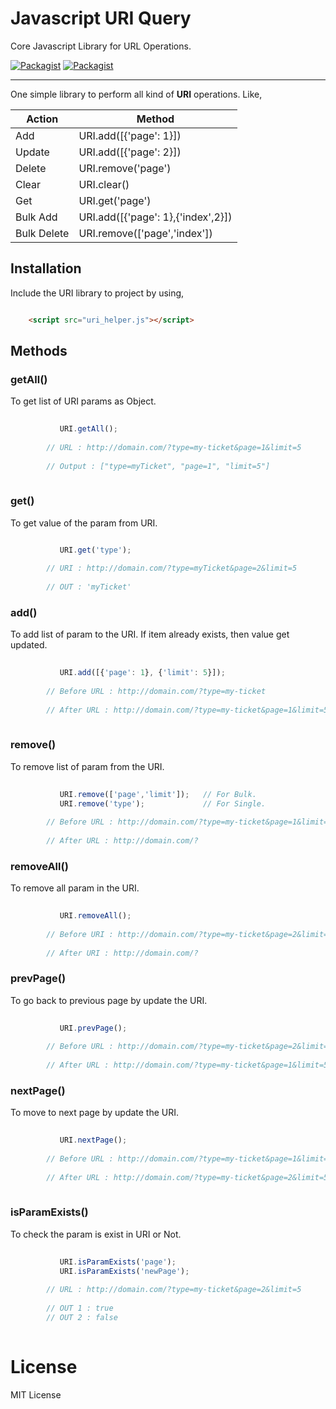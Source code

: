 # Javascript URI Query
Core Javascript Library for URL Operations.

[![Packagist](https://img.shields.io/badge/Build-v.2.0-blue.svg)](https://github.com/global-source/javascript_uri_query/releases/tag/v.2)
[![Packagist](https://img.shields.io/badge/tests-success-brightgreen.svg)](https://github.com/global-source/javascript_uri_query/releases/tag/v.2)

___

One simple library to perform all kind of **URI** operations. 
Like,
 
 
 Action       | Method
 -------------|-----------------------------------
  Add         | URI.add([{'page': 1}])
  Update      | URI.add([{'page': 2}])
  Delete      | URI.remove('page')
  Clear       | URI.clear()
  Get         | URI.get('page')
  Bulk Add    | URI.add([{'page': 1},{'index',2}])
  Bulk Delete | URI.remove(['page','index'])


## Installation

Include the URI library to project by using,

```html

    <script src="uri_helper.js"></script>
```    
    
## Methods
  
  ### getAll()
  
  To get list of URI params as Object.    
    
```javascript
    
           URI.getAll();    
        
        // URL : http://domain.com/?type=my-ticket&page=1&limit=5
        
        // Output : ["type=myTicket", "page=1", "limit=5"]
        
```
        

### get()
  
To get value of the param from URI.
        
```javascript

           URI.get('type');
        
        // URI : http://domain.com/?type=myTicket&page=2&limit=5
        
        // OUT : 'myTicket'
 ```
        
### add()
  
To add list of param to the URI. If item already exists, then value get updated.    
       
```javascript 
   
           URI.add([{'page': 1}, {'limit': 5}]);
        
        // Before URL : http://domain.com/?type=my-ticket
        
        // After URL : http://domain.com/?type=my-ticket&page=1&limit=5
        
```

### remove()
  
To remove list of param from the URI.
      
```javascript
  
           URI.remove(['page','limit']);   // For Bulk.
           URI.remove('type');             // For Single.   
        
        // Before URL : http://domain.com/?type=my-ticket&page=1&limit=5
        
        // After URL : http://domain.com/?
```        
     
### removeAll()
  
To remove all param in the URI.
       
```javascript
   
           URI.removeAll();
        
        // Before URI : http://domain.com/?type=my-ticket&page=2&limit=5
        
        // After URI : http://domain.com/?
```        
     
### prevPage()
    
To go back to previous page by update the URI.
       
```javascript
   
           URI.prevPage();
        
        // Before URL : http://domain.com/?type=my-ticket&page=2&limit=5
        
        // After URL : http://domain.com/?type=my-ticket&page=1&limit=5
```        
        
### nextPage()
  
To move to next page by update the URI.
        
```javascript
   
           URI.nextPage();
        
        // Before URL : http://domain.com/?type=my-ticket&page=1&limit=5
        
        // After URL : http://domain.com/?type=my-ticket&page=2&limit=5
        
```

### isParamExists()
  
To check the param is exist in URI or Not.
        
```javascript
        
           URI.isParamExists('page');        
           URI.isParamExists('newPage');
        
        // URL : http://domain.com/?type=my-ticket&page=2&limit=5
        
        // OUT 1 : true
        // OUT 2 : false
       
```        
        
# License 
   
   MIT License
